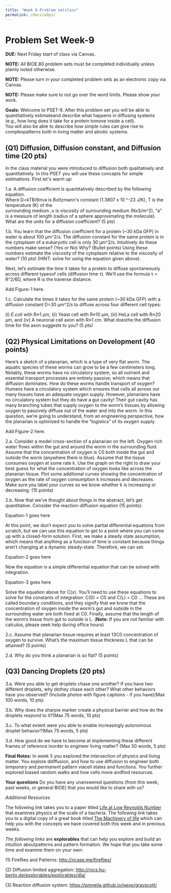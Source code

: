 ```yaml
---
title: "Week 9 Problem setslass"
permalink: /docs/w9ps/
---
```


# Problem Set Week-9

**DUE:** Next Friday start of class via Canvas.

**NOTE:** All BIOE.80 problem sets must be completed individually unless plainly noted otherwise.

**NOTE:** Please turn in your completed problem sets as an electronic copy via Canvas.

**NOTE:** Please make sure to not go over the word limits. Please show your work. 


**Goals:** Welcome to PSET-9. 
After this problem set you will be able to quantitatively estimateand describe what happens in diffusing systems 
(e.g., how long does it take for a protein tomove inside a cell).  
You will also be able to describe how simple rules can give rise to complexpatterns both in living matter 
and abiotic systems.

## (Q1) Diffusion, Diffusion constant, and Diffusion time (20 pts)

 In the class material you were introduced to diffusion both qualitatively and quantitatively.
 In this PSET you will use these concepts for simple estimations. First let's warm up:
 
 1.a. A diffusion coefficient is quantitatively described by the following equation.   
 Where D=kTB/6πνa is Boltzmann's constant (1.3807 x 10 ^-23 J/K), T is the temperature (K) of the   
 surrounding medium ,ν is viscosity of surrounding medium (NxS/m^2), “a” is a measure of length 
 (radius of a sphere approximating the molecule).  What are the units for a diffusion coefficient? (5 pts)
 
 
1.b. You learn that the diffusion coefficient for a protein (~30 kDa GFP) in water is about 100 µm^2/s.
The diffusion constant for the same protein is in the cytoplasm of a eukaryotic cell is only 30 µm^2/s.
Intuitively do these numbers make sense? (Yes or No) Why? (Bullet points)
Using these numbers estimate the viscosity of the cytoplasm relative to the viscosity of water? 
(10 pts) (HINT: solve for using the equation given above).

Next, let’s estimate the time it takes for a protein to diffuse spontaneously across different typesof cells 
(diffusion time τ). We’ll use the formula τ = R^2/6D, where R is the traverse distance.


Add Figure-1 here. 

1.c. Calculate the times it takes for the same protein (~30 kDa GFP) with a diffusion constant D=30 µm^2/s to diffuse across four different cell types: 

(i) *E.coli* with R≈1 μm, 
(ii)  Yeast cell with R≈10 μm, 
(iii) HeLa cell with R≈20 μm, and
(iv) A neuronal cell axon with R≈1 cm.
What doesthe the diffusion time for the axon suggests to you? (5 pts)


## (Q2) Physical Limitations on Development (40 points)

Here’s a sketch of a planarian, which is a type of very flat worm. The aquatic species of these worms can grow to be a few centimeters long. Notably, these worms have no circulatory system, so all nutrient and essential transport processes are entirely passive; which means that diffusion dominates. How do these worms handle transport of oxygen? Humans have a circulatory system which ensures that cells all across our many tissues have an adequate oxygen supply. However, planarians have no circulatory system but they do have a gut cavity! Their gut cavity has many branching tubes that supply oxygen to the worm’s tissues by allowing oxygen to passively diffuse out of the water and into the worm. In this question, we’re going to understand, from an engineering perspective, how the planarian is optimized to handle the “logistics” of its oxygen supply. 


Add Figure-2 here. 


2.a. Consider a model cross-section of a planarian on the left. Oxygen rich water flows within the gut and around the worm in the surrounding fluid. Assume that the concentration of oxygen is C0 both inside the gut and outside the worm (anywhere there is blue). Assume that the tissue consumes oxygen at some rate k. Use the graph on the right to draw your best guess for what the concentration of oxygen looks like across the planarian tissue. Plot some additional curves showing the concentration of oxygen as the rate of oxygen consumption k increases and decreases. Make sure you label your curves so we know whether k is increasing or decreasing. (15 points)


2.b. Now that we’ve thought about things in the abstract, let’s get quantitative. Consider the reaction-diffusion equation (15 points):

Equation-1 goes here 

At this point, we don’t expect you to solve partial differential equations from scratch, but we can use this equation to get to a point where you can come up with a closed-form solution. First, we make a steady state assumption, which means that anything as a function of time is constant because things aren’t changing at a dynamic steady-state. Therefore, we can set:

Equation-2 goes here 

Now the equation is a simple differential equation that can be solved with integration.

Equation-3 goes here 

Solve the equation above for C(x). You’ll need to use these equations to solve for the constants of integration: C(0) = C0  and C(L) = C0 ... These are called boundary conditions, and they signify that we know that the concentration of oxygen inside the worm’s gut and outside in the surrounding water are both fixed at C0. Finally, assume that the length of the worm’s tissue from gut to outside is L. (**Note:** If you are not familiar with calculus, please seek help during office hours)

2.c. Assume that planarian tissue requires at least 13C0 concentration of oxygen to survive. What’s the maximum tissue thickness L that can be attained? (5 points)

2.d. Why do you think a planarian is so flat? (5 points)


## (Q3) Dancing Droplets (20 pts) 

3.a. Were you able to get droplets chase one another? If you have two different droplets, why dothey chase each other? What other behaviors have you observed? (Include photos with figure captions - if you have)(Max 100 words, 10 pts)


3.b. Why does the sharpie marker create a physical barrier and how do the droplets respond to it?(Max 75 words, 10 pts)


3.c. To what extent were you able to enable increasingly autonomous droplet behavior?(Max 75 words,  5 pts)


3.d. How good do we have to become at implementing these different frames of reference inorder to engineer living matter? 
(Max 50 words,  5 pts)


**Final Notes:**  In week 5 you explored the intersection of physics and living matter. You explore ddiffusion, and how to use diffusion to engineer  both *temporary* and *permanent* pattern viacell states and functions. You further explored biased random walks and how cells move andfind resources.


**Your questions**
Do you have any unanswered questions (from this week, past weeks, or general BIOE) that you would like to share with us?


*Additional Resources*    

The following link takes you to a paper titled [Life at Low Reynolds Number](https://www2.gwu.edu/~phy21bio/Reading/Purcell_life_at_low_reynolds_number.pdf) that examines physics at the scale of a bacteria.  The following link takes you to a digital copy of a great book titled [The Machinery of life](https://searchworks.stanford.edu/view/11568895) which can help you with the concepts we have covered both this week and in previous weeks.

*The following links* are **explorables** that can help you explore and build an intuition aboutpatterns and pattern formation.  We hope that you take some time and examine them on your own:


(1) Fireflies and Patterns: http://ncase.me/fireflies/


(2) Diffusion limited aggregation: http://rocs.hu-berlin.de/explorables/explorables/dla/


(3) Reaction diffusion system: https://pmneila.github.io/jsexp/grayscott/

